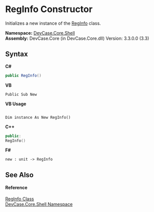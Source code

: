 # RegInfo Constructor 
 

Initializes a new instance of the <a href="T_DevCase_Core_Shell_RegInfo">RegInfo</a> class.

**Namespace:**&nbsp;<a href="N_DevCase_Core_Shell">DevCase.Core.Shell</a><br />**Assembly:**&nbsp;DevCase.Core (in DevCase.Core.dll) Version: 3.3.0.0 (3.3)

## Syntax

**C#**<br />
``` C#
public RegInfo()
```

**VB**<br />
``` VB
Public Sub New
```

**VB Usage**<br />
``` VB Usage

Dim instance As New RegInfo()
```

**C++**<br />
``` C++
public:
RegInfo()
```

**F#**<br />
``` F#
new : unit -> RegInfo
```


## See Also


#### Reference
<a href="T_DevCase_Core_Shell_RegInfo">RegInfo Class</a><br /><a href="N_DevCase_Core_Shell">DevCase.Core.Shell Namespace</a><br />